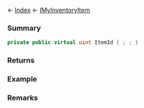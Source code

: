 ← [Index](Api-Index) ← [IMyInventoryItem](VRage.Game.ModAPI.Ingame.IMyInventoryItem)

### Summary

```csharp
private public virtual uint ItemId { ; ; }
```

### Returns

### Example

### Remarks

